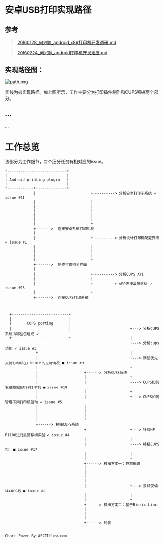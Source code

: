 # 安卓USB打印实现路径

## 参考

>  [20160128_何兴鹏_android_x86打印机开发调研.md][3]

>  [20160224_何兴鹏_android打印机开发进展.md][1]

## 实现路径图：

![path.png][2]

实线为拟实现路径。如上图所示，工作主要分为打印插件制作和CUPS移植两个部分。

## ...

...

# 工作总览


该部分为工作细节，每个细分任务有相对应的issue。



```
+---------------------------+
|                           |
| Android printing plugin   |
|                           |
+------------+--------------+
             |                         +----------> 分析安卓打印子系统 ✔ issue #11
             |                         |
             |                         |
             |                         |
             |                         |
             |                         |
             |                         +
             +------->  连接安卓系统打印机制
             |
             |                         +----------> 分析设计打印机配置界面 ✔ issue #1
             |                         |
             |                         |
             |                         |
             |                         +
             +------->  制作打印相关界面
             |
             |                         +----------> 分析CUPS API
             |                         |
             |                         +----------> APP连接最简驱动 ✔ issue #13
             |                         +
             +------->  连接CUPS打印系统



  +--------------------------+
  |                          |
  |       CUPS porting       |
  |                          |                           +---> 分析CUPS系统由哪些包组成 ✔
  +--------------------------+                           |
                                                         +---> 分析cups功能 ✔ issue #3
              +                                          |
              |                                          +---> 调研优先支持打印机在Linux上的支持情况 ■ issue #9
              |                                          +
              |                     +------> 分析CUPS系统
              |                     |                    +
              |                     |                    +---> CUPS如何发送数据到USB打印机 ■ issue #18
              |                     |                    +
              |                     |                    +---> CUPS如何管理不同打印机驱动 ✔ issue #5
              |                     |
              |                     |
              |                     |
              |                     +
              +------> 移植CUPS系统
                                    +                    +---> 针对HP P1108进行最简移植实验 ✔ issue #4
                                    |                    |
									|                    +---> 移植CUPS包  ■ issue #17
                                    |                    |
                                    |                    +
                                    +------> 移植方案一：静态编译
                                    |
                                    |
                                    |
                                    |
                                    |                    +---> 尝试仅编译CUPS包 ■ issue #2
                                    |                    |
                                    |                    +
                                    +------> 移植方案二：基于Bionic Libc
                                    |
                                    |
                                    |
                                    +------> 封装

                                    
Chart Power By ASCIIflow.com

```



[1]: https://github.com/openthos/printer-analysis/blob/master/report%2F20160224_%E4%BD%95%E5%85%B4%E9%B9%8F_android%E6%89%93%E5%8D%B0%E6%9C%BA%E5%BC%80%E5%8F%91%E8%BF%9B%E5%B1%95.md
[2]: https://github.com/openthos/printer-analysis/raw/master/report/raw/3987526971.png
[3]: https://github.com/openthos/printer-analysis/blob/master/report%2F20160128_%E4%BD%95%E5%85%B4%E9%B9%8F_android_x86%E6%89%93%E5%8D%B0%E6%9C%BA%E5%BC%80%E5%8F%91%E8%B0%83%E7%A0%94.md